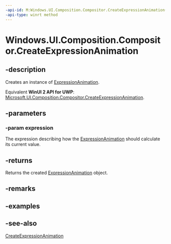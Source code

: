 ```yaml
---
-api-id: M:Windows.UI.Composition.Compositor.CreateExpressionAnimation(System.String)
-api-type: winrt method
---
```


<!-- Method syntax
public Windows.UI.Composition.ExpressionAnimation CreateExpressionAnimation(System.String expression)
-->

# Windows.UI.Composition.Compositor.CreateExpressionAnimation

## -description
Creates an instance of [ExpressionAnimation](expressionanimation.md).

Equivalent **WinUI 2 API for UWP**: [Microsoft.UI.Composition.Compositor.CreateExpressionAnimation](/windows/winui/api/microsoft.ui.composition.compositor.createexpressionanimation).

## -parameters
### -param expression
The expression describing how the [ExpressionAnimation](expressionanimation.md) should calculate its current value.

## -returns
Returns the created [ExpressionAnimation](expressionanimation.md) object.

## -remarks

## -examples

## -see-also
[CreateExpressionAnimation](compositor_createexpressionanimation_71636928.md)
